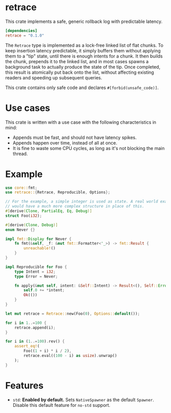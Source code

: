 # retrace

This crate implements a safe, generic rollback log with predictable latency.

```toml
[dependencies]
retrace = "0.1.0"
```

The `Retrace` type is implemented as a lock-free linked list of flat chunks. To keep insertion latency predictable, it simply buffers them without applying them to a "tip" state, until there is enough intents for a chunk. It then builds the chunk, prepends it to the linked list, and in most cases spawns a background task to actually produce the state of the tip. Once completed, this result is atomically put back onto the list, without affecting existing readers and speeding up subsequent queries.

This crate contains only safe code and declares `#[forbid(unsafe_code)]`.

# Use cases

This crate is written with a use case with the following characteristics in mind:

- Appends must be fast, and should not have latency spikes.
- Appends happen over time, instead of all at once.
- It is fine to waste some CPU cycles, as long as it's not blocking the main thread.

# Example

```rust
use core::fmt;
use retrace::{Retrace, Reproducible, Options};

// For the example, a simple integer is used as state. A real world example
// would have a much more complex structure in place of this.
#[derive(Clone, PartialEq, Eq, Debug)]
struct Foo(i32);

#[derive(Clone, Debug)]
enum Never {}

impl fmt::Display for Never {
    fn fmt(&self, _f: &mut fmt::Formatter<'_>) -> fmt::Result {
        unreachable!()
    }
}

impl Reproducible for Foo {
    type Intent = i32;
    type Error = Never;

    fn apply(&mut self, intent: &Self::Intent) -> Result<(), Self::Error> {
        self.0 += *intent;
        Ok(())
    }
}

let mut retrace = Retrace::new(Foo(0), Options::default());

for i in 1..=100 {
    retrace.append(i);
}

for i in (1..=100).rev() {
    assert_eq!(
        Foo((1 + i) * i / 2),
        retrace.eval((100 - i) as usize).unwrap()
    );
}
```

# Features

- `std`: **Enabled by default.** Sets `NativeSpawner` as the default `Spawner`. Disable this default feature for `no-std` support.